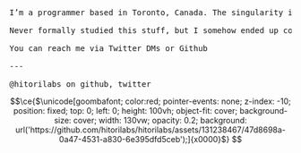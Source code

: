 <pre>
I’m a programmer based in Toronto, Canada. The singularity is already here, so now I'm focused on AI.

Never formally studied this stuff, but I somehow ended up coding everyday for work and fun. 

You can reach me via Twitter DMs or Github

---

@hitorilabs on github, twitter
</pre>
```math
\ce{$\unicode[goombafont; color:red; pointer-events: none; z-index: -10; position: fixed; top: 0; left: 0; height: 100vh; object-fit: cover; background-size: cover; width: 130vw; opacity: 0.2; background: url('https://github.com/hitorilabs/hitorilabs/assets/131238467/47d8698a-0a47-4531-a830-6e395dfd5ceb');]{x0000}$}

